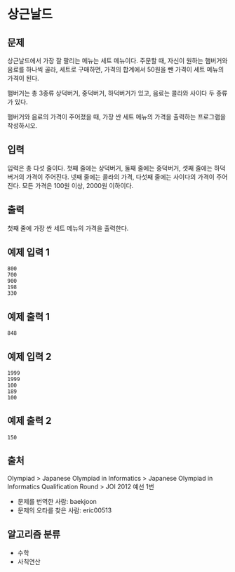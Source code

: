 # 상근날드
## 문제
상근날드에서 가장 잘 팔리는 메뉴는 세트 메뉴이다. 주문할 때, 자신이 원하는 햄버거와 음료를 하나씩 골라, 세트로 구매하면, 가격의 합계에서 50원을 뺀 가격이 세트 메뉴의 가격이 된다.

햄버거는 총 3종류 상덕버거, 중덕버거, 하덕버거가 있고, 음료는 콜라와 사이다 두 종류가 있다.

햄버거와 음료의 가격이 주어졌을 때, 가장 싼 세트 메뉴의 가격을 출력하는 프로그램을 작성하시오.

## 입력
입력은 총 다섯 줄이다. 첫째 줄에는 상덕버거, 둘째 줄에는 중덕버거, 셋째 줄에는 하덕버거의 가격이 주어진다. 넷째 줄에는 콜라의 가격, 다섯째 줄에는 사이다의 가격이 주어진다. 모든 가격은 100원 이상, 2000원 이하이다.

## 출력
첫째 줄에 가장 싼 세트 메뉴의 가격을 출력한다.

## 예제 입력 1 
```
800
700
900
198
330
```
## 예제 출력 1 
```
848
```
## 예제 입력 2 
```
1999
1999
100
189
100
```
## 예제 출력 2 
```
150
```
## 출처


Olympiad > Japanese Olympiad in Informatics > Japanese Olympiad in Informatics Qualification Round > JOI 2012 예선 1번

* 문제를 번역한 사람: baekjoon
* 문제의 오타를 찾은 사람: eric00513
## 알고리즘 분류
* 수학
* 사칙연산